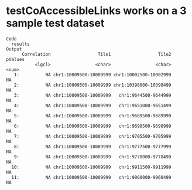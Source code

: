 # testCoAccessibleLinks works on a 3 sample test dataset

    Code
      results
    Output
          Correlation                  Tile1                  Tile2 pValues
               <lgcl>                 <char>                 <char>   <num>
       1:          NA chr1:10009500-10009999 chr1:10002500-10002999      NA
       2:          NA chr1:10009500-10009999 chr1:10398000-10398499      NA
       3:          NA chr1:10009500-10009999   chr1:9644500-9644999      NA
       4:          NA chr1:10009500-10009999   chr1:9651000-9651499      NA
       5:          NA chr1:10009500-10009999   chr1:9689500-9689999      NA
       6:          NA chr1:10009500-10009999   chr1:9698500-9698999      NA
       7:          NA chr1:10009500-10009999   chr1:9705500-9705999      NA
       8:          NA chr1:10009500-10009999   chr1:9777500-9777999      NA
       9:          NA chr1:10009500-10009999   chr1:9778000-9778499      NA
      10:          NA chr1:10009500-10009999   chr1:9911500-9911999      NA
      11:          NA chr1:10009500-10009999   chr1:9960000-9960499      NA

